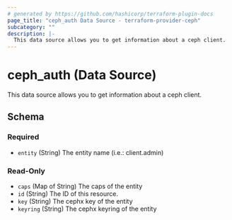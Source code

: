 ```yaml
---
# generated by https://github.com/hashicorp/terraform-plugin-docs
page_title: "ceph_auth Data Source - terraform-provider-ceph"
subcategory: ""
description: |-
  This data source allows you to get information about a ceph client.
---
```


# ceph_auth (Data Source)

This data source allows you to get information about a ceph client.



<!-- schema generated by tfplugindocs -->
## Schema

### Required

- `entity` (String) The entity name (i.e.: client.admin)

### Read-Only

- `caps` (Map of String) The caps of the entity
- `id` (String) The ID of this resource.
- `key` (String) The cephx key of the entity
- `keyring` (String) The cephx keyring of the entity


